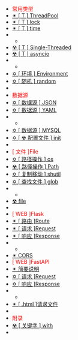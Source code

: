 -  <span style='color:RED'>常用类型</span>
-  [✴ [ T ] ThreadPool](n1.0.0.md)
-  [✴ [ T ] lock](n2.0.0.md)
-  [✴ [ T ] time](n3.0.0.md)
-  -
-  [☢ [ T ] Single-Threaded](n5.0.0.md)
-  [☢ [ T ] asyncio](n6.0.0.md)
-  -
-  [✡ [ 环境 ] Environment ](s3.0.0.md)
-  [✡ [ 随机 ] random](s4.0.0.md)
-  
-  <span style='color:RED'>数据源</span>
-  [✡ [ 数据源 ] JSON](s1.0.0.md)
-  [✡ [ 数据源 ] YAML](s2.0.0.md)
-  -
-  [✡ [ 数据源 ] MYSQL](s5.0.0.md)
-  [✡ [ ☢ 配置文件 ] init](s7.0.0.md)
-  
-  <span style='color:RED'>[ 文件 ]File</span>
-  [✡ [ 路径操作 ] os ](f1.0.0.md)
-  [☢ [ 路径操作 ] Path](f2.0.0.md)
-  [✡ [ 复制移动 ] shutil ](f3.0.0.md)
-  [✡ [ 查找文件 ] glob ](f4.0.0.md)
-  -
-  [☢ file ](f6.0.0.md)
-  
-  <span style='color:RED'>[ WEB ]Flask</span>
-  [✴ [ 路由 ]Route](W1.0.0.md)
-  [✴ [ 请求 ]Request](W2.0.0.md)
-  [✴ [ 响应 ]Response](W3.0.0.md)
-  -
-  [✴ CORS](W4.0.0.md)
-  <span style='color:RED'>[ WEB ]FastAPI</span>
-  [✴ 简要说明](wf1.0.0.md)
-  [✡ [ 请求 ]Request](wf2.0.0.md)
-  [✡ [ 响应 ]Response](wf3.0.0.md)
-  -
-  [✴ [ .html ]请求文件](wG4.0.0.md)
-  
-  <span style='color:RED'>附录</span>
-  [☢ [ 关键字 ] with](v1.0.0.md)
-  



